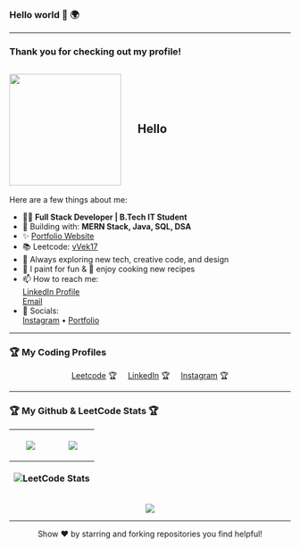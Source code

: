 ### Hello world 👋 🌍

---

### Thank you for checking out my profile!  
<img src="https://media.giphy.com/media/hvRJCLFzcasrR4ia7z/giphy.gif" align="center" width="200"/> &nbsp;&nbsp;&nbsp;&nbsp;
Hello
---

Here are a few things about me:
- 👨‍💻 **Full Stack Developer | B.Tech IT Student**
- 🚀 Building with: **MERN Stack, Java, SQL, DSA**
- ✨ [Portfolio Website](https://vvek17.github.io/portfolio/)
- 📚 Leetcode: [vVek17](https://leetcode.com/vVek17/)
- 🌱 Always exploring new tech, creative code, and design
- 🎨 I paint for fun & 🍳 enjoy cooking new recipes
- 📫 How to reach me:  
      <a href="https://www.linkedin.com/in/vvek17/" rel="nofollow">LinkedIn Profile</a>  
      <a href="mailto:vivek17102005@gmail.com">Email</a>
- 🔗 Socials:  
      <a href="https://www.instagram.com/hydro.bluee/" rel="nofollow">Instagram</a> • 
      <a href="https://vvek17.github.io/portfolio/" rel="nofollow">Portfolio</a>

---

### 🏆 My Coding Profiles

<p align="center">
<a href="https://leetcode.com/vVek17/" rel="nofollow">Leetcode</a> 🏆
&nbsp;&nbsp;&nbsp;&nbsp;<a href="https://www.linkedin.com/in/vvek17/" rel="nofollow">LinkedIn</a> 🏆
&nbsp;&nbsp;&nbsp;&nbsp;<a href="https://www.instagram.com/hydro.bluee/" rel="nofollow">Instagram</a> 🏆
</p>

---

### 🏆 My Github & LeetCode Stats 🏆

<table>
      <thead>
            <tr>
                  <th>
                        <p align="center">
                            <img src="https://github-readme-stats.vercel.app/api?username=vVek17&show_icons=true&theme=gradient&bg_color=1e1e2f,23243f,2a2d4d,3c366b&title_color=ff79c6&text_color=8be9fd&icon_color=50fa7b&border_radius=16" />
                        </p>
                  </th>
                  <th>
                        <p align="center">
                            <img src="https://github-readme-streak-stats.herokuapp.com/?user=vVek17&theme=github-dark&background=1e1e2f&ring=ff79c6&fire=ffb86c&currStreakLabel=50fa7b" />
                        </p>
                  </th>
            </tr>
            <tr>
                  <th colspan="2">
                        <p align="center">
                            <img src="https://leetcard.jacoblin.cool/vVek17?theme=dark&font=Baloo+Bhai&ext=contest&border=1&animation=true" alt="LeetCode Stats">
                        </p>
                  </th>
            </tr>
      </thead>
</table>

<p align="center">
  <img src="https://github-readme-stats.vercel.app/api/top-langs/?username=vVek17&layout=compact&theme=gradient&bg_color=1e1e2f,23243f,2a2d4d,3c366b&title_color=ff79c6&text_color=8be9fd&border_radius=16">
</p>

---

<p align="center">Show ❤️ by starring and forking repositories you find helpful!</p>
